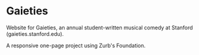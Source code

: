 Gaieties
========

Website for Gaieties, an annual student-written musical comedy at Stanford (gaieties.stanford.edu).

A responsive one-page project using Zurb's Foundation.
